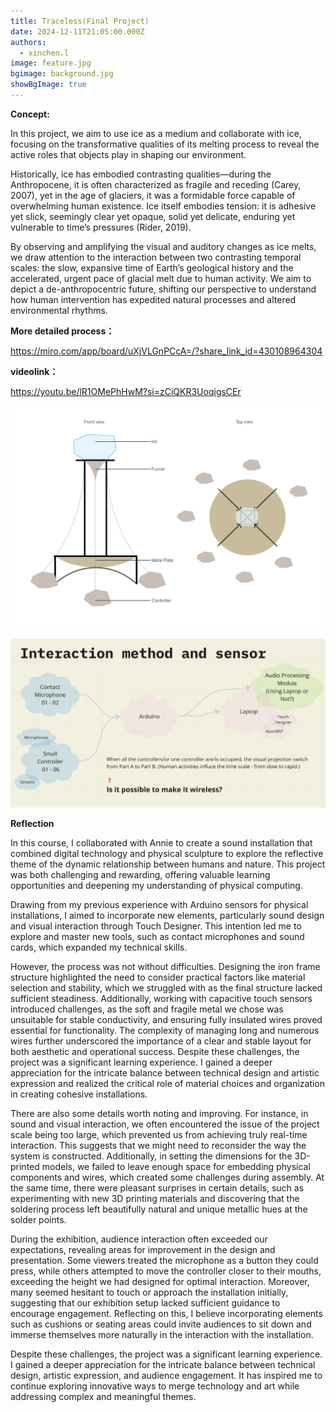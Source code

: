 ```yaml
---
title: Traceless(Final Project)
date: 2024-12-11T21:05:00.000Z
authors:
  - xinchen.l
image: feature.jpg
bgimage: background.jpg
showBgImage: true
---
```

**Conc﻿ept:**

In this project, we aim to use ice as a medium and collaborate with ice, focusing on the transformative qualities of its melting process to reveal the active roles that objects play in shaping our environment.

Historically, ice has embodied contrasting qualities—during the Anthropocene, it is often characterized as fragile and receding (Carey, 2007), yet in the age of glaciers, it was a formidable force capable of overwhelming human existence. Ice itself embodies tension: it is adhesive yet slick, seemingly clear yet opaque, solid yet delicate, enduring yet vulnerable to time’s pressures (Rider, 2019).

By observing and amplifying the visual and auditory changes as ice melts, we draw attention to the interaction between two contrasting temporal scales: the slow, expansive time of Earth’s geological history and the accelerated, urgent pace of glacial melt due to human activity. We aim to depict a de-anthropocentric future, shifting our perspective to understand how human intervention has expedited natural processes and altered environmental rhythms.

**More detailed process：**

<https://miro.com/app/board/uXjVLGnPCcA=/?share_link_id=430108964304>

[](https://miro.com/app/board/uXjVLGnPCcA=/?share_link_id=430108964304)**videolink：**

<https://youtu.be/lR1OMePhHwM?si=zCiQKR3UoqigsCEr>

![](草图_画板-1.png "sketch")

![](wechatimg397.jpg)

**Reflection**

In this course, I collaborated with Annie to create a sound installation that combined digital technology and physical sculpture to explore the reflective theme of the dynamic relationship between humans and nature. This project was both challenging and rewarding, offering valuable learning opportunities and deepening my understanding of physical computing. 

Drawing from my previous experience with Arduino sensors for physical installations, I aimed to incorporate new elements, particularly sound design and visual interaction through Touch Designer. This intention led me to explore and master new tools, such as contact microphones and sound cards, which expanded my technical skills. 

However, the process was not without difficulties. Designing the iron frame structure highlighted the need to consider practical factors like material selection and stability, which we struggled with as the final structure lacked sufficient steadiness. Additionally, working with capacitive touch sensors introduced challenges, as the soft and fragile metal we chose was unsuitable for stable conductivity, and ensuring fully insulated wires proved essential for functionality. The complexity of managing long and numerous wires further underscored the importance of a clear and stable layout for both aesthetic and operational success. Despite these challenges, the project was a significant learning experience. I gained a deeper appreciation for the intricate balance between technical design and artistic expression and realized the critical role of material choices and organization in creating cohesive installations. 

There are also some details worth noting and improving. For instance, in sound and visual interaction, we often encountered the issue of the project scale being too large, which prevented us from achieving truly real-time interaction. This suggests that we might need to reconsider the way the system is constructed. Additionally, in setting the dimensions for the 3D-printed models, we failed to leave enough space for embedding physical components and wires, which created some challenges during assembly. At the same time, there were pleasant surprises in certain details, such as experimenting with new 3D printing materials and discovering that the soldering process left beautifully natural and unique metallic hues at the solder points.

During the exhibition, audience interaction often exceeded our expectations, revealing areas for improvement in the design and presentation. Some viewers treated the microphone as a button they could press, while others attempted to move the controller closer to their mouths, exceeding the height we had designed for optimal interaction. Moreover, many seemed hesitant to touch or approach the installation initially, suggesting that our exhibition setup lacked sufficient guidance to encourage engagement. Reflecting on this, I believe incorporating elements such as cushions or seating areas could invite audiences to sit down and immerse themselves more naturally in the interaction with the installation.

Despite these challenges, the project was a significant learning experience. I gained a deeper appreciation for the intricate balance between technical design, artistic expression, and audience engagement. It has inspired me to continue exploring innovative ways to merge technology and art while addressing complex and meaningful themes.
